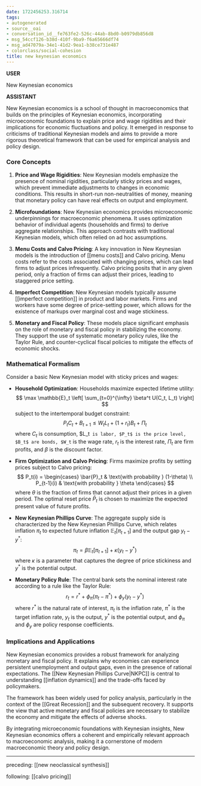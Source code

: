 ```yaml
---
date: 1722456253.316714
tags:
- autogenerated
- source__oai
- conversation_id__fe763fe2-526c-44ab-8bd0-b0979db856d8
- msg_54ccf126-b38d-410f-9ba9-f6a65666df74
- msg_ad47079a-34e1-41d2-9ea1-b38ce731e487
- colorclass/social-cohesion
title: new keynesian economics
---
```


**USER**

New Keynesian economics


**ASSISTANT**

New Keynesian economics is a school of thought in macroeconomics that builds on the principles of Keynesian economics, incorporating microeconomic foundations to explain price and wage rigidities and their implications for economic fluctuations and policy. It emerged in response to criticisms of traditional Keynesian models and aims to provide a more rigorous theoretical framework that can be used for empirical analysis and policy design.

### Core Concepts

1. **Price and Wage Rigidities**:
   New Keynesian models emphasize the presence of nominal rigidities, particularly sticky prices and wages, which prevent immediate adjustments to changes in economic conditions. This results in short-run non-neutralities of money, meaning that monetary policy can have real effects on output and employment.

2. **Microfoundations**:
   New Keynesian economics provides microeconomic underpinnings for macroeconomic phenomena. It uses optimization behavior of individual agents (households and firms) to derive aggregate relationships. This approach contrasts with traditional Keynesian models, which often relied on ad hoc assumptions.

3. **Menu Costs and Calvo Pricing**:
   A key innovation in New Keynesian models is the introduction of [[menu costs]] and Calvo pricing. Menu costs refer to the costs associated with changing prices, which can lead firms to adjust prices infrequently. Calvo pricing posits that in any given period, only a fraction of firms can adjust their prices, leading to staggered price setting.

4. **Imperfect Competition**:
   New Keynesian models typically assume [[imperfect competition]] in product and labor markets. Firms and workers have some degree of price-setting power, which allows for the existence of markups over marginal cost and wage stickiness.

5. **Monetary and Fiscal Policy**:
   These models place significant emphasis on the role of monetary and fiscal policy in stabilizing the economy. They support the use of systematic monetary policy rules, like the Taylor Rule, and counter-cyclical fiscal policies to mitigate the effects of economic shocks.

### Mathematical Formalism

Consider a basic New Keynesian model with sticky prices and wages:

- **Household Optimization**:
  Households maximize expected lifetime utility:
  $$ 
  \max \mathbb{E}_t \left[ \sum_{t=0}^{\infty} \beta^t U(C_t, L_t) \right] 
  $$
  subject to the intertemporal budget constraint:
  $$ 
  P_t C_t + B_{t+1} \leq W_t L_t + (1 + r_t) B_t + \Pi_t 
  $$
  where $C_t$ is consumption, $L_t` is labor, $P_t$ is the price level, $B_t$ are bonds, $W_t` is the wage rate, $r_t$ is the interest rate, $\Pi_t$ are firm profits, and $\beta$ is the discount factor.

- **Firm Optimization and Calvo Pricing**:
  Firms maximize profits by setting prices subject to Calvo pricing:
  $$ 
  P_t(i) = \begin{cases} 
  \bar{P}_t & \text{with probability } (1-\theta) \\
  P_{t-1}(i) & \text{with probability } \theta 
  \end{cases}
  $$
  where $\theta$ is the fraction of firms that cannot adjust their prices in a given period. The optimal reset price $\bar{P}_t$ is chosen to maximize the expected present value of future profits.

- **New Keynesian Phillips Curve**:
  The aggregate supply side is characterized by the New Keynesian Phillips Curve, which relates inflation $\pi_t$ to expected future inflation $\mathbb{E}_t[\pi_{t+1}]$ and the output gap $y_t - y^*$:
  $$ 
  \pi_t = \beta \mathbb{E}_t[\pi_{t+1}] + \kappa (y_t - y^*)
  $$
  where $\kappa$ is a parameter that captures the degree of price stickiness and $y^*$ is the potential output.

- **Monetary Policy Rule**:
  The central bank sets the nominal interest rate according to a rule like the Taylor Rule:
  $$ 
  r_t = r^* + \phi_{\pi} (\pi_t - \pi^*) + \phi_y (y_t - y^*)
  $$
  where $r^*$ is the natural rate of interest, $\pi_t$ is the inflation rate, $\pi^*$ is the target inflation rate, $y_t$ is the output, $y^*$ is the potential output, and $\phi_{\pi}$ and $\phi_y$ are policy response coefficients.

### Implications and Applications

New Keynesian economics provides a robust framework for analyzing monetary and fiscal policy. It explains why economies can experience persistent unemployment and output gaps, even in the presence of rational expectations. The [[New Keynesian Phillips Curve|NKPC]] is central to understanding [[inflation dynamics]] and the trade-offs faced by policymakers.

The framework has been widely used for policy analysis, particularly in the context of the [[Great Recession]] and the subsequent recovery. It supports the view that active monetary and fiscal policies are necessary to stabilize the economy and mitigate the effects of adverse shocks.

By integrating microeconomic foundations with Keynesian insights, New Keynesian economics offers a coherent and empirically relevant approach to macroeconomic analysis, making it a cornerstone of modern macroeconomic theory and policy design.


---

preceding: [[new neoclassical synthesis]]  


following: [[calvo pricing]]